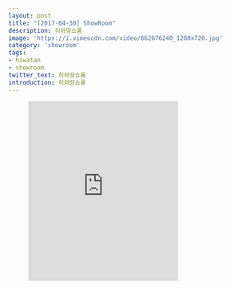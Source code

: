 ```yaml
---
layout: post
title: "[2017-04-30] ShowRoom"
description: 히와땅쇼룸
image: 'https://i.vimeocdn.com/video/662676240_1280x720.jpg'
category: 'showroom'
tags:
- hiwatan
- showroom
twitter_text: 히와땅쇼룸
introduction: 히와땅쇼룸
---
```

<figure class="video_container">
<iframe src="https://player.vimeo.com/video/239647208" height="360" frameborder="0" webkitallowfullscreen mozallowfullscreen allowfullscreen></iframe>
</figure>
